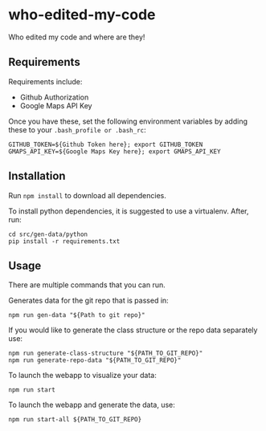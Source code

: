 # who-edited-my-code
Who edited my code and where are they!

## Requirements
Requirements include:
- Github Authorization 
- Google Maps API Key

Once you have these, set the following environment variables by adding these to your `.bash_profile or .bash_rc`:
```
GITHUB_TOKEN=${Github Token here}; export GITHUB_TOKEN
GMAPS_API_KEY=${Google Maps Key here}; export GMAPS_API_KEY
```

## Installation
Run `npm install` to download all dependencies.

To install python dependencies, it is suggested to use a virtualenv. After, run:
```
cd src/gen-data/python
pip install -r requirements.txt
```

## Usage
There are multiple commands that you can run.

Generates data for the git repo that is passed in:
```
npm run gen-data "${Path to git repo}"
```

If you would like to generate the class structure or the repo data separately use:
```
npm run generate-class-structure "${PATH_TO_GIT_REPO}"
npm run generate-repo-data "${PATH_TO_GIT_REPO}"
```

To launch the webapp to visualize your data:
```
npm run start
```

To launch the webapp and generate the data, use:
```
npm run start-all ${PATH_TO_GIT_REPO}
```
